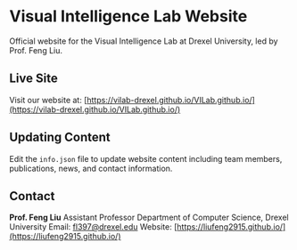 # Visual Intelligence Lab Website

Official website for the Visual Intelligence Lab at Drexel University, led by Prof. Feng Liu.

## Live Site

Visit our website at: [https://vilab-drexel.github.io/VILab.github.io/](https://vilab-drexel.github.io/VILab.github.io/)

## Updating Content

Edit the `info.json` file to update website content including team members, publications, news, and contact information.

## Contact

**Prof. Feng Liu**
Assistant Professor
Department of Computer Science, Drexel University
Email: fl397@drexel.edu
Website: [https://liufeng2915.github.io/](https://liufeng2915.github.io/)
